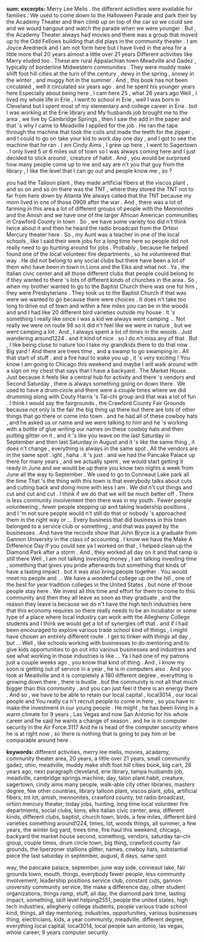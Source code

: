 **sum:**
**excerpts:**
Merry Lee Melis . the different activities were available for families . We used to come down to the Halloween Parade and park their by the Academy Theater and then climb up on top of the car so we could see and we would hangout and watch the parade when we were younger . But , the Academy Theater always had movies and there was a group that moved up to the Odd Fellows building that did plays in the community theater .
I am Joyce Aredneck and I am not form here but I have lived in the area for a little more that 20 years almost a little over 21 years Different activities like Marry eluded too .
These are rural Appalachian town Meadville and Gadez , typically of borderline Midwestern communities . They were muddy make shift foot hill cities at the turn of the century , dewy in the spring , snowy in the winter , and muggy hot in the summer .
And , this book has not been circulated , well it circulated six years ago . and he spent his younger years here Especially about being here , I cam here 25 , what 26 years ago
Well , I lived my whole life in Erie , I went to school in Erie , well I was born in Cleveland but I spent most of my elementary and college career in Erie . but I was working at the Erie library and
My husbands job brought me to the area , we live by Cambridge Springs , then I saw the add in the paper and that 's why I came to Meadville I applied for the job .
He ran the tape through the machine that took the coils and made the teeth for the zipper , and I could to go on take your kid to work day one day , and I got to see the machine that he ran .
I am Cindy Aims , I grew up here , I went to Sagertown . I only lived 5 or 6 miles out of town so I was always coming here and I just decided to stick around , creature of habit .
And , you would be surprised how many people come up to me and say are n't you that guy from the library , I like the level that I can go out and people know me , so ?

you had the Talloon plant , they made artificial fibers at the viscos plant , and so on and so on there was the TNT , where they stored the TNT not to far from here down by Atlanta
We always called that the TNT because my mom lived in one of those 0909 after the war . And , there was a lot of farming in this area a lot of different   groups of people with the Mennonites and the Amish and we have one of the larger African American communities in Crawford County in town . So , we have some variety too
did n't think twice about it and then he heard the radio broadcast from the Ortion Mercury theater here .
So , my Aunt was a teacher in one of the local schools , like I said their were jobs for a long time here so people did not really need to go hunting around for jobs .
Probably , because he helped found one of the local volunteer fire departments , so he volunteered that way . He did not belong to any social clubs but there have been a lot of them who have been in town in Lions and the Elks and what not .
Ya , the Italian civic center and all those different clubs that people could belong to if they wanted to there 's lots of different kinds of churches in the area . So , when my brother wanted to go to the Baptist Church there was one for him , they were Presbyterians . They took us to the Baptist Church if that was were we wanted to go because there were choices .
It does n't take too long to drive out of town and within a few miles you can be in the woods and and I had like 20 different bird varieties outside my house .
It 's something I really like since I was a kid we always went camping ...
Not really we were on route 98 so it did n't feel like we were in nature , but we went camping a lot . And , I always spent a lot of times in the woods . Just wandering around1224 .
and it kind of nice . so I do n't miss any of that . But , I like being close to nature too I take my grandkids there to do that now .
Big yard ! And there are trees time , and a swamp to go swamping in . All that start of stuff , and a fire haul to wake you up , it 's very exciting !
You know I am going to Chicago this weekend and maybe I will walk around with a sign on my chest that says that I have a backyard .
The Market House .
Just because it feels like a central hub for activity and there 's vendors and Second Saturday , there is always something going on down there .
We used to have a drum circle and there were a couple times where we did drumming along with Couty Harris 's Tai-chi group and that was a lot of fun .
I think I would say the fairgrounds , the Crawford County Fair Grounds because not only is the fair the big thing up there but there are lots of other things that go there or come into town .
and he had all of these cowboy hats , and he asked us or name and we were talking to him and he 's working with a bottle of glue writing our names on these cowboy hats and then putting glitter on it , and
it 's like you leave on the last Saturday in September and then last Saturday in August and it 's like the same thing , it does n't change , everything is always in the same spot . All the vendors are in the same spot .
ight , haha .
it 's just . and we had the Pancake Palace up there for many years , and we actually spent , we would start getting it ready in June and we would be up there you know two nights a week from June all the way to September .
We used to go to Conneaut Lake park all the time
That 's the thing with this town is that everybody talks about cuts and cutting back and doing more with less I am . We did n't cut things and cut and cut and cut . I think if we do that we will be much better off .
There is less community involvement then there was in my youth . Fewer people volunteering , fewer people stepping up and taking leadership positions , and I 'm not sure people would n't still do that or nobody 's approached them in the right way or ...
Every business that did business in this town belonged to a service club or something , and that was payed by the businesses . And have the records show that John Bryce is a graduate from Gannon University in the class of accounting .
I know we have the Make A Difference Day
If you could see ya I worked on that , I helped clean up the Diamond Park after a storm . And , they worked all day on it and that ramp is still there
Well , I am not talking investing money , I am talking investing time , something that gives you pride afterwards but something that kinds of have a lasting impact .
but it was also bring people together . You would meet no people and ...
We have a wonderful college up on the hill , one of the best for year tradition colleges in the United States , but none of those people stay here . We invest all this time and effort for them to come to this community and then they all leave as soon as they graduate , and the reason they leave is because we do n't have the high tech industries here that this economy requires so there really needs to be an incubator or some type of a place where local industry can work with the Allegheny College students and I think we would get a lot of synergies off that .
and if I had been encouraged to explore various trade school kind of things , I might have chosen an entirely different route . I get to tinker with things all day , but ...
Well , like schools working with businesses to do mentoring and to give kids opportunities to go out into various businesses and industries and see what working in those industries is like ...
Ya I had one of my patrons just a couple weeks ago , you know that kind of thing . And , I know my soon is getting out of service in a year , he is in computers also .
And you look at Meadville and it is completely a 180 different degree , everything is growing down there , there is bustle . but the community is not all that much bigger than this community . and you can just feel it there is an energy there .
And so , we have to be able to retain our local capital , local3014 , our local people and You really ca n't recruit people to come in here , so you have to make the investment in our young people .
He might , he has been living in a warm climate for 9 years , Las Vegas and now San Antonio for his whole career and he said he wants a change of season . and he is in computer security in the Air Force.3117
And he is head of the computer security where he is at right now , so there is nothing that is going to pay him or be comparable around here .

**keywords:**
different activities, merry lee melis, movies, academy, community theater
area, 20 years, a little over 21 years, small community
gadez, ohio, meadville, muddy make shift foot hill cities
book, big cart, 26 years ago, next paragraph
cleveland, erie library, tampa
husbands job, meadville, cambridge springs
machine, day, talon plant
habit, creature, sagertown, cindy aims
many people, walk-able city
other libraries, masters degree, few other countries, library
talloon plant, viscos plant, jobs, artificial fibers, tnt
lot, amish, mennonites, crawford county, tnt
radio broadcast, ortion mercury theater, today
jobs, hunting, long time
local volunteer fire departments, social clubs, lions, elks
italian civic center, area, different kinds, different clubs, baptist, church
town, birds, a few miles, different bird varieties
something
around1224, times, lot, woods
things, all summer, a few years, the winter
big yard, trees time, fire haul
this weekend, chicago, backyard
the market house
second, something, vendors, saturday
tai-chi group, couple times, drum circle
town, big thing, crawford county fair grounds, the liperzoner stallions
glitter, names, cowboy hats, substantial piece
the last saturday in september, august, 8 days, same spot

way, the pancake palace, september, june
way side, conneaut lake, fair grounds
town, mouth, things, everybody
fewer people, less community involvement, leadership positions
service club, constant cuts, gannon university
community service, the make a difference day, other student organizations, things
ramp, stuff, all day, the diamond park
time, lasting impact, something, skill level
helping2551, people
the united states, high tech industries, allegheny college students, people
various trade school kind, things, all day
mentoring, industries, opportunities, various businesses
thing, electricians, kids, a year
community, meadville, different degree, everything
local capital, local3014, local people
san antonio, las vegas, whole career, 9 years
computer security

